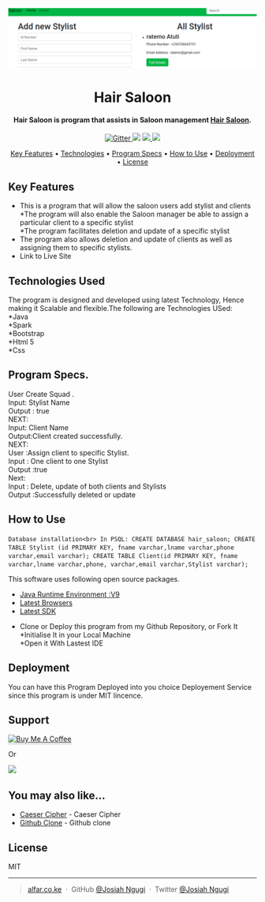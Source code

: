 
<img src="https://github.com/Josiahngugi/Saloon-master/blob/master/Saloon.png" alt="Hair Saloon">
<h1 align="center">
  Hair Saloon
</h1>

<h4 align="center">Hair Saloon is program that assists in Saloon management <a href="#" target="_blank">Hair Saloon</a>.</h4>

<p align="center">
  <a href="#">
    <img src="https://badge.fury.io/js/electron-markdownify.svg"
         alt="Gitter">
  </a>
  <a href="#"><img src="https://badges.gitter.im/amitmerchant1990/electron-markdownify.svg"></a>
  <a href="#">
      <img src="https://img.shields.io/badge/SayThanks.io-%E2%98%BC-1EAEDB.svg">
  </a>
  <a href="#">
    <img src="https://img.shields.io/badge/$-donate-ff69b4.svg?maxAge=2592000&amp;style=flat">
  </a>
</p>

<p align="center">
  <a href="#key-features">Key Features</a> •
  <a href="#Technologies Used">Technologies</a> •
  <a href="#Program Specs.">Program Specs</a> •
  <a href="#How to Use">How to Use</a> •
  <a href="#Deployment">Deployment</a> •
  <a href="#license">License</a>
</p>



## Key Features

* This is a program that will allow the saloon users add stylist and clients<br>
*The program will also enable the Saloon manager be able to assign a particular client to a specific stylist<br>
*The program facilitates deletion and update of a specific stylist<br>
* The program also allows deletion and update of clients as well as assigning them to specific stylists.<br>
* Link to Live Site

## Technologies Used

The program is designed and developed using latest Technology, Hence making it Scalable and flexible.The following are Technologies USed:<br>
*Java<br>
*Spark<br>
*Bootstrap<br>
*Html 5<br>
*Css


## Program Specs.

 User Create Squad .<br>
    Input: Stylist Name<br>
    Output : true<br>
    NEXT:<br>
    Input: Client Name<br>
    Output:Client created successfully.<br>
    NEXT: <br>
    User :Assign client to specific Stylist. <br>
    Input : One client to one Stylist<br>
    Output :true<br>
    Next:<br>
    Input : Delete, update of both clients and Stylists<br>
    Output :Successfully deleted or update<br>

## How to Use
`Database installation<br>
In PSQL:
CREATE DATABASE hair_saloon;
CREATE TABLE Stylist (id PRIMARY KEY, fname varchar,lname varchar,phone varchar,email varchar);
CREATE TABLE Client(id PRIMARY KEY, fname varchar,lname varchar,phone, varchar,email varchar,Stylist varchar);`

This software uses following open source packages.

- [Java Runtime Environment :V9](#)
- [Latest Browsers](#)
- [Latest SDK](#)<br>
* Clone or Deploy this program from my Github Repository, or Fork It<br>
*Initialise It in your Local Machine<br>
*Open it With Lastest IDE

## Deployment

You can have this Program Deployed into you choice Deployement Service since this program is under MIT lincence.

## Support

<a href="#" target="_blank"><img src="https://www.buymeacoffee.com/assets/img/custom_images/purple_img.png" alt="Buy Me A Coffee" style="height: 41px !important;width: 174px !important;box-shadow: 0px 3px 2px 0px rgba(190, 190, 190, 0.5) !important;-webkit-box-shadow: 0px 3px 2px 0px rgba(190, 190, 190, 0.5) !important;" ></a>

<p>Or</p>

<a href="#">
	<img src="https://c5.patreon.com/external/logo/become_a_patron_button@2x.png" width="160">
</a>

## You may also like...

- [Caeser Cipher](#) - Caeser Cipher
- [Github Clone](#) - Github clone
## License

MIT

---

> [alfar.co.ke](#) &nbsp;&middot;&nbsp;
> GitHub [@Josiah Ngugi](https://github.com/Josiahngugi/Hero-Squad.git) &nbsp;&middot;&nbsp;
> Twitter [@Josiah Ngugi](#)
